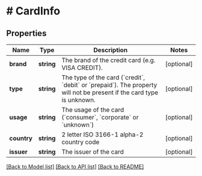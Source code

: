 # # CardInfo

## Properties

Name | Type | Description | Notes
------------ | ------------- | ------------- | -------------
**brand** | **string** | The brand of the credit card (e.g. VISA CREDIT). | [optional]
**type** | **string** | The type of the card (&#x60;credit&#x60;, &#x60;debit&#x60; or &#x60;prepaid&#x60;). The property will not be present if the card type is unknown. | [optional]
**usage** | **string** | The usage of the card (&#x60;consumer&#x60;, &#x60;corporate&#x60; or &#x60;unknown&#x60;) | [optional]
**country** | **string** | 2 letter ISO 3166-1 alpha-2 country code | [optional]
**issuer** | **string** | The issuer of the card | [optional]

[[Back to Model list]](../../README.md#models) [[Back to API list]](../../README.md#endpoints) [[Back to README]](../../README.md)
